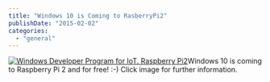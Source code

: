 ```yaml
---
title: "Windows 10 is Coming to RasberryPi2"
publishDate: "2015-02-02"
categories: 
  - "general"
---
```


[![Windows Developer Program for IoT.  Raspberry Pi2](/images/Win10IoTRpi21.jpg)](https://dev.windows.com/en-us/featured/raspberrypi2support)Windows 10 is coming to Raspberry Pi 2 and for free! :-) Click image for further information.
